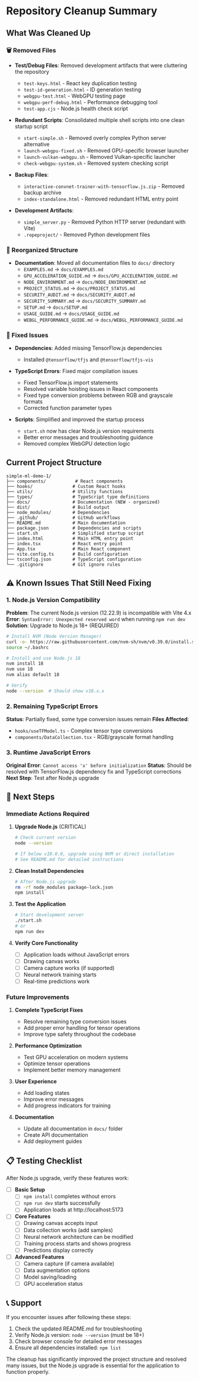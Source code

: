 # Repository Cleanup Summary

## What Was Cleaned Up

### 🗑️ Removed Files
- **Test/Debug Files**: Removed development artifacts that were cluttering the repository
  - `test-keys.html` - React key duplication testing
  - `test-id-generation.html` - ID generation testing
  - `webgpu-test.html` - WebGPU testing page
  - `webgpu-perf-debug.html` - Performance debugging tool
  - `test-app.cjs` - Node.js health check script

- **Redundant Scripts**: Consolidated multiple shell scripts into one clean startup script
  - `start-simple.sh` - Removed overly complex Python server alternative
  - `launch-webgpu-fixed.sh` - Removed GPU-specific browser launcher
  - `launch-vulkan-webgpu.sh` - Removed Vulkan-specific launcher
  - `check-webgpu-system.sh` - Removed system checking script

- **Backup Files**: 
  - `interactive-convnet-trainer-with-tensorflow.js.zip` - Removed backup archive
  - `index-standalone.html` - Removed redundant HTML entry point

- **Development Artifacts**:
  - `simple_server.py` - Removed Python HTTP server (redundant with Vite)
  - `.ropeproject/` - Removed Python development files

### 📁 Reorganized Structure
- **Documentation**: Moved all documentation files to `docs/` directory
  - `EXAMPLES.md` → `docs/EXAMPLES.md`
  - `GPU_ACCELERATION_GUIDE.md` → `docs/GPU_ACCELERATION_GUIDE.md`
  - `NODE_ENVIRONMENT.md` → `docs/NODE_ENVIRONMENT.md`
  - `PROJECT_STATUS.md` → `docs/PROJECT_STATUS.md`
  - `SECURITY_AUDIT.md` → `docs/SECURITY_AUDIT.md`
  - `SECURITY_SUMMARY.md` → `docs/SECURITY_SUMMARY.md`
  - `SETUP.md` → `docs/SETUP.md`
  - `USAGE_GUIDE.md` → `docs/USAGE_GUIDE.md`
  - `WEBGL_PERFORMANCE_GUIDE.md` → `docs/WEBGL_PERFORMANCE_GUIDE.md`

### 🔧 Fixed Issues
- **Dependencies**: Added missing TensorFlow.js dependencies
  - Installed `@tensorflow/tfjs` and `@tensorflow/tfjs-vis`
  
- **TypeScript Errors**: Fixed major compilation issues
  - Fixed TensorFlow.js import statements
  - Resolved variable hoisting issues in React components
  - Fixed type conversion problems between RGB and grayscale formats
  - Corrected function parameter types

- **Scripts**: Simplified and improved the startup process
  - `start.sh` now has clear Node.js version requirements
  - Better error messages and troubleshooting guidance
  - Removed complex WebGPU detection logic

## Current Project Structure

```
simple-ml-demo-1/
├── components/           # React components
├── hooks/               # Custom React hooks  
├── utils/               # Utility functions
├── types/               # TypeScript type definitions
├── docs/                # Documentation (NEW - organized)
├── dist/                # Build output
├── node_modules/        # Dependencies
├── .github/             # GitHub workflows
├── README.md            # Main documentation
├── package.json         # Dependencies and scripts
├── start.sh             # Simplified startup script
├── index.html           # Main HTML entry point
├── index.tsx            # React entry point
├── App.tsx              # Main React component
├── vite.config.ts       # Build configuration
├── tsconfig.json        # TypeScript configuration
└── .gitignore           # Git ignore rules
```

## ⚠️ Known Issues That Still Need Fixing

### 1. Node.js Version Compatibility
**Problem**: The current Node.js version (12.22.9) is incompatible with Vite 4.x
**Error**: `SyntaxError: Unexpected reserved word` when running `npm run dev`
**Solution**: Upgrade to Node.js 18+ (REQUIRED)

```bash
# Install NVM (Node Version Manager)
curl -o- https://raw.githubusercontent.com/nvm-sh/nvm/v0.39.0/install.sh | bash
source ~/.bashrc

# Install and use Node.js 18
nvm install 18
nvm use 18
nvm alias default 18

# Verify
node --version  # Should show v18.x.x
```

### 2. Remaining TypeScript Errors
**Status**: Partially fixed, some type conversion issues remain
**Files Affected**: 
- `hooks/useTFModel.ts` - Complex tensor type conversions
- `components/DataCollection.tsx` - RGB/grayscale format handling

### 3. Runtime JavaScript Errors
**Original Error**: `Cannot access 'x' before initialization`
**Status**: Should be resolved with TensorFlow.js dependency fix and TypeScript corrections
**Next Step**: Test after Node.js upgrade

## 🚀 Next Steps

### Immediate Actions Required

1. **Upgrade Node.js** (CRITICAL)
   ```bash
   # Check current version
   node --version
   
   # If below v18.0.0, upgrade using NVM or direct installation
   # See README.md for detailed instructions
   ```

2. **Clean Install Dependencies**
   ```bash
   # After Node.js upgrade
   rm -rf node_modules package-lock.json
   npm install
   ```

3. **Test the Application**
   ```bash
   # Start development server
   ./start.sh
   # or
   npm run dev
   ```

4. **Verify Core Functionality**
   - [ ] Application loads without JavaScript errors
   - [ ] Drawing canvas works
   - [ ] Camera capture works (if supported)
   - [ ] Neural network training starts
   - [ ] Real-time predictions work

### Future Improvements

1. **Complete TypeScript Fixes**
   - Resolve remaining type conversion issues
   - Add proper error handling for tensor operations
   - Improve type safety throughout the codebase

2. **Performance Optimization**
   - Test GPU acceleration on modern systems
   - Optimize tensor operations
   - Implement better memory management

3. **User Experience**
   - Add loading states
   - Improve error messages
   - Add progress indicators for training

4. **Documentation**
   - Update all documentation in `docs/` folder
   - Create API documentation
   - Add deployment guides

## 📋 Testing Checklist

After Node.js upgrade, verify these features work:

- [ ] **Basic Setup**
  - [ ] `npm install` completes without errors
  - [ ] `npm run dev` starts successfully
  - [ ] Application loads at http://localhost:5173

- [ ] **Core Features**
  - [ ] Drawing canvas accepts input
  - [ ] Data collection works (add samples)
  - [ ] Neural network architecture can be modified
  - [ ] Training process starts and shows progress
  - [ ] Predictions display correctly

- [ ] **Advanced Features**
  - [ ] Camera capture (if camera available)
  - [ ] Data augmentation options
  - [ ] Model saving/loading
  - [ ] GPU acceleration status

## 📞 Support

If you encounter issues after following these steps:

1. Check the updated README.md for troubleshooting
2. Verify Node.js version: `node --version` (must be 18+)
3. Check browser console for detailed error messages
4. Ensure all dependencies installed: `npm list`

The cleanup has significantly improved the project structure and resolved many issues, but the Node.js upgrade is essential for the application to function properly.
